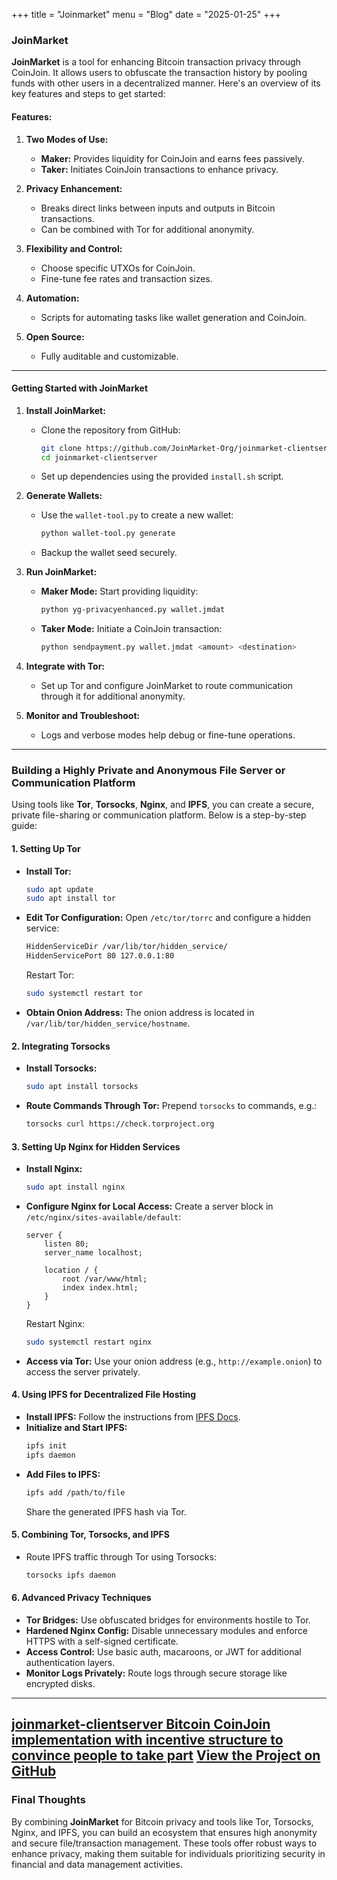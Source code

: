 +++
title = "Joinmarket"
menu = "Blog"
date = "2025-01-25"
+++



### **JoinMarket**

**JoinMarket** is a tool for enhancing Bitcoin transaction privacy through CoinJoin. It allows users to obfuscate the transaction history by pooling funds with other users in a decentralized manner. Here's an overview of its key features and steps to get started:

#### **Features:**
1. **Two Modes of Use:**
   - **Maker:** Provides liquidity for CoinJoin and earns fees passively.
   - **Taker:** Initiates CoinJoin transactions to enhance privacy.
   
2. **Privacy Enhancement:**
   - Breaks direct links between inputs and outputs in Bitcoin transactions.
   - Can be combined with Tor for additional anonymity.

3. **Flexibility and Control:**
   - Choose specific UTXOs for CoinJoin.
   - Fine-tune fee rates and transaction sizes.

4. **Automation:**
   - Scripts for automating tasks like wallet generation and CoinJoin.

5. **Open Source:**
   - Fully auditable and customizable.

---

#### **Getting Started with JoinMarket**
1. **Install JoinMarket:**
   - Clone the repository from GitHub:  
     ```bash
     git clone https://github.com/JoinMarket-Org/joinmarket-clientserver.git
     cd joinmarket-clientserver
     ```
   - Set up dependencies using the provided `install.sh` script.
   
2. **Generate Wallets:**
   - Use the `wallet-tool.py` to create a new wallet:  
     ```bash
     python wallet-tool.py generate
     ```
   - Backup the wallet seed securely.

3. **Run JoinMarket:**
   - **Maker Mode:** Start providing liquidity:  
     ```bash
     python yg-privacyenhanced.py wallet.jmdat
     ```
   - **Taker Mode:** Initiate a CoinJoin transaction:  
     ```bash
     python sendpayment.py wallet.jmdat <amount> <destination>
     ```

4. **Integrate with Tor:**
   - Set up Tor and configure JoinMarket to route communication through it for additional anonymity.

5. **Monitor and Troubleshoot:**
   - Logs and verbose modes help debug or fine-tune operations.

---

### **Building a Highly Private and Anonymous File Server or Communication Platform**

Using tools like **Tor**, **Torsocks**, **Nginx**, and **IPFS**, you can create a secure, private file-sharing or communication platform. Below is a step-by-step guide:

#### **1. Setting Up Tor**
- **Install Tor:**
  ```bash
  sudo apt update
  sudo apt install tor
  ```
- **Edit Tor Configuration:**
  Open `/etc/tor/torrc` and configure a hidden service:
  ```bash
  HiddenServiceDir /var/lib/tor/hidden_service/
  HiddenServicePort 80 127.0.0.1:80
  ```
  Restart Tor:
  ```bash
  sudo systemctl restart tor
  ```
- **Obtain Onion Address:**
  The onion address is located in `/var/lib/tor/hidden_service/hostname`.

#### **2. Integrating Torsocks**
- **Install Torsocks:**
  ```bash
  sudo apt install torsocks
  ```
- **Route Commands Through Tor:**
  Prepend `torsocks` to commands, e.g.:
  ```bash
  torsocks curl https://check.torproject.org
  ```

#### **3. Setting Up Nginx for Hidden Services**
- **Install Nginx:**
  ```bash
  sudo apt install nginx
  ```
- **Configure Nginx for Local Access:**
  Create a server block in `/etc/nginx/sites-available/default`:
  ```nginx
  server {
      listen 80;
      server_name localhost;

      location / {
          root /var/www/html;
          index index.html;
      }
  }
  ```
  Restart Nginx:
  ```bash
  sudo systemctl restart nginx
  ```
- **Access via Tor:**
  Use your onion address (e.g., `http://example.onion`) to access the server privately.

#### **4. Using IPFS for Decentralized File Hosting**
- **Install IPFS:**
  Follow the instructions from [IPFS Docs](https://docs.ipfs.tech/install/).
- **Initialize and Start IPFS:**
  ```bash
  ipfs init
  ipfs daemon
  ```
- **Add Files to IPFS:**
  ```bash
  ipfs add /path/to/file
  ```
  Share the generated IPFS hash via Tor.

#### **5. Combining Tor, Torsocks, and IPFS**
- Route IPFS traffic through Tor using Torsocks:
  ```bash
  torsocks ipfs daemon
  ```

#### **6. Advanced Privacy Techniques**
- **Tor Bridges:** Use obfuscated bridges for environments hostile to Tor.
- **Hardened Nginx Config:** Disable unnecessary modules and enforce HTTPS with a self-signed certificate.
- **Access Control:** Use basic auth, macaroons, or JWT for additional authentication layers.
- **Monitor Logs Privately:** Route logs through secure storage like encrypted disks.

---
[joinmarket-clientserver
Bitcoin CoinJoin implementation with incentive structure to convince people to take part](https://joinmarket-org.github.io/joinmarket-clientserver/USAGE.html)
[View the Project on GitHub](https://github.com/JoinMarket-Org/joinmarket-clientserver)
---

### **Final Thoughts**
By combining **JoinMarket** for Bitcoin privacy and tools like Tor, Torsocks, Nginx, and IPFS, you can build an ecosystem that ensures high anonymity and secure file/transaction management. These tools offer robust ways to enhance privacy, making them suitable for individuals prioritizing security in financial and data management activities.
